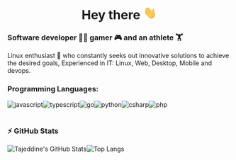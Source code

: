 <h1 align="center">Hey there <img src="https://raw.githubusercontent.com/ABSphreak/ABSphreak/master/gifs/Hi.gif" height="30px" width="30px"></h1>

<h3>Software developer 👨‍💻 gamer 🎮 and an athlete 🏋️</h3>

<p>Linux enthusiast 🐧 who constantly seeks out innovative solutions to achieve the desired goals, Experienced in IT: Linux, Web, Desktop, Mobile and devops.</p>

### Programming Languages:

[<img align="left" alt="javascript" src="https://img.shields.io/badge/JavaScript-F7DF1E?style=for-the-badge&logo=javascript&logoColor=white&color=#29f709" />][website]
[<img align="left" alt="typescript" src="https://img.shields.io/badge/TypeScript-007ACC?style=for-the-badge&logo=typescript&logoColor=white&color=#29f709" />][website]
[<img align="left" alt="go" src="https://img.shields.io/badge/Go-00ADD8?style=for-the-badge&logo=go&logoColor=white&color=#29f709" />][website]
[<img align="left" alt="python" src="https://img.shields.io/badge/Python-3776AB?style=for-the-badge&logo=python&logoColor=white&color=#29f709" />][website]
[<img align="left" alt="csharp" src="https://img.shields.io/badge/C%23-239120?style=for-the-badge&logo=c-sharp&logoColor=white&color=#29f709" />][website]
[<img align="left" alt="php" src="https://img.shields.io/badge/PHP-777BB4?style=for-the-badge&logo=php&logoColor=white&color=#29f709" />][website]

<br />
<br />

### :zap: GitHub Stats
<img align="left" alt="Tajeddine's GitHub Stats" src="https://github-readme-stats-git-master.tajeddine-js.vercel.app/api?username=tajalaoui&count_private=true&show_icons=true&hide_border=true&bg_color=212121&title_color=29f709&&text_color=C9D1D9&icon_color=29f709&layout=compact" />

![Top Langs](https://github-readme-stats.vercel.app/api/top-langs/?username=tajalaoui&count_private=true&hide_border=true&bg_color=212121&title_color=29f709&text_color=C9D1D9)

[website]: https://www.linkedin.com/in/tajeddine-zemzmi-alaoui/
